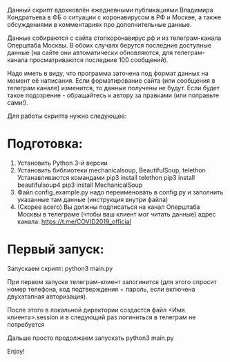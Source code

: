 Данный скрипт вдохновлён ежедневными публикациями Владимира Кондратьева в ФБ о ситуации с коронавирусом
в РФ и Москве, а также обсуждениями в комментариях про дополнительные данные.

Данные собираются с сайта стопкоронавирус.рф и из телеграм-канала Оперштаба Москвы.
В обоих случаях берутся последние доступные данные (на сайте они автоматически обновляются,
для телеграм-канала просматриваются последние 100 сообщений).

Надо иметь в виду, что программа заточена под формат данных на момент её написания.
Если форматирование сайта (или сообщения в телеграм канале) изменится, то данные получены не будут.
Если будет такое подозрение - обращайтесь к автору за правками (или поправьте сами!).

Для работы скрипта нужно следующее:

Подготовка:
===========
1) Установить Python 3-й версии
2) Установить библиотеки mechanicalsoup, BeautifulSoup, telethon
        Устанавливаются командами
        pip3 install telethon
        pip3 install beautifulsoup4
        pip3 install MechanicalSoup
3) Файл config_example.py надо переименовать в config.py и заполнить указанные там данные (инструкция внутри файла)
4) (Скорее всего) Вы должны подписаться на канал Оперштаба Москвы в телеграме (чтобы ваш клиент мог читать данные)
        адрес канала: https://t.me/COVID2019_official

Первый запуск:
==============
Запускаем скрипт:
    python3 main.py

При первом запуске телеграм-клиент залогинится (для этого спросит номер телефона, код подтверждения + пароль,
если включена двухэтапная авторизация).

После этого в локальной директории создастся файл <Имя клиента>.session и в следующий раз логиниться в телеграм не
потребуется

Дальше просто продолжаем запускать python3 main.py

Enjoy!
